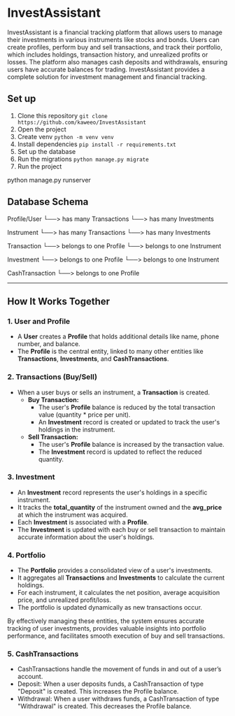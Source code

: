 # InvestAssistant

InvestAssistant is a financial tracking platform that allows users to manage their investments in various instruments
like stocks and bonds. Users can create profiles, perform buy and sell transactions, and track their portfolio, which
includes holdings, transaction history, and unrealized profits or losses. The platform also manages cash deposits and
withdrawals, ensuring users have accurate balances for trading. InvestAssistant provides a complete solution for
investment management and financial tracking.

## Set up

1. Clone this repository
   `git clone https://github.com/kaweeo/InvestAssistant`
2. Open the project
3. Create venv
   `python -m venv venv`
4. Install dependencies
   `pip install -r requirements.txt`
5. Set up the database
6. Run the migrations
   `python manage.py migrate`
7. Run the project

python manage.py runserver

## Database Schema

Profile/User └──> has many Transactions └──> has many Investments

Instrument └──> has many Transactions └──> has many Investments

Transaction └──> belongs to one Profile └──> belongs to one Instrument

Investment └──> belongs to one Profile └──> belongs to one Instrument

CashTransaction └──> belongs to one Profile

---

## How It Works Together

### 1. User and Profile

* A **User** creates a **Profile** that holds additional details like name, phone number, and balance.
* The **Profile** is the central entity, linked to many other entities like **Transactions**, **Investments**, and **CashTransactions**.

### 2. Transactions (Buy/Sell)

* When a user buys or sells an instrument, a **Transaction** is created.
    * **Buy Transaction:**
        - The user's **Profile** balance is reduced by the total transaction value (quantity * price per unit).
        - An **Investment** record is created or updated to track the user's holdings in the instrument.
    * **Sell Transaction:**
        - The user's **Profile** balance is increased by the transaction value.
        - The **Investment** record is updated to reflect the reduced quantity.

### 3. Investment

* An **Investment** record represents the user's holdings in a specific instrument.
* It tracks the **total_quantity** of the instrument owned and the **avg_price** at which the instrument was acquired.
* Each **Investment** is associated with a **Profile**.
* The **Investment** is updated with each buy or sell transaction to maintain accurate information about the user's
  holdings.

### 4. Portfolio

* The **Portfolio** provides a consolidated view of a user's investments.
* It aggregates all **Transactions** and **Investments** to calculate the current holdings.
* For each instrument, it calculates the net position, average acquisition price, and unrealized profit/loss.
* The portfolio is updated dynamically as new transactions occur.

By effectively managing these entities, the system ensures accurate tracking of user investments, provides valuable
insights into portfolio performance, and facilitates smooth execution of buy and sell transactions.

### 5. CashTransactions

* CashTransactions handle the movement of funds in and out of a user’s account.
* Deposit: When a user deposits funds, a CashTransaction of type "Deposit" is created. This increases the Profile
  balance.
* Withdrawal: When a user withdraws funds, a CashTransaction of type "Withdrawal" is created. This decreases the Profile
  balance.
